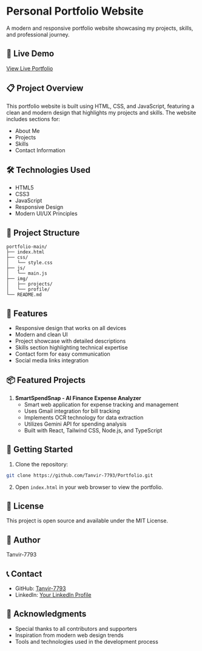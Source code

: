 # Personal Portfolio Website

A modern and responsive portfolio website showcasing my projects, skills, and professional journey.

## 🚀 Live Demo

[View Live Portfolio]((https://portfolio-web-mauve-omega.vercel.app/))

## 📋 Project Overview

This portfolio website is built using HTML, CSS, and JavaScript, featuring a clean and modern design that highlights my projects and skills. The website includes sections for:
- About Me
- Projects
- Skills
- Contact Information

## 🛠️ Technologies Used

- HTML5
- CSS3
- JavaScript
- Responsive Design
- Modern UI/UX Principles

## 📁 Project Structure

```
portfolio-main/
├── index.html
├── css/
│   └── style.css
├── js/
│   └── main.js
├── img/
│   ├── projects/
│   └── profile/
└── README.md
```

## 🔧 Features

- Responsive design that works on all devices
- Modern and clean UI
- Project showcase with detailed descriptions
- Skills section highlighting technical expertise
- Contact form for easy communication
- Social media links integration

## 📦 Featured Projects

1. **SmartSpendSnap - AI Finance Expense Analyzer**
   - Smart web application for expense tracking and management
   - Uses Gmail integration for bill tracking
   - Implements OCR technology for data extraction
   - Utilizes Gemini API for spending analysis
   - Built with React, Tailwind CSS, Node.js, and TypeScript

## 📝 Getting Started

1. Clone the repository:
```bash
git clone https://github.com/Tanvir-7793/Portfolio.git
```

2. Open `index.html` in your web browser to view the portfolio.

## 📁 License

This project is open source and available under the MIT License.

## 👥 Author

Tanvir-7793

## 📞 Contact

- GitHub: [Tanvir-7793](https://github.com/Tanvir-7793)
- LinkedIn: [Your LinkedIn Profile]((https://www.linkedin.com/in/tanvir-mujawar-7573012aa/))

## 🎯 Acknowledgments

- Special thanks to all contributors and supporters
- Inspiration from modern web design trends
- Tools and technologies used in the development process
